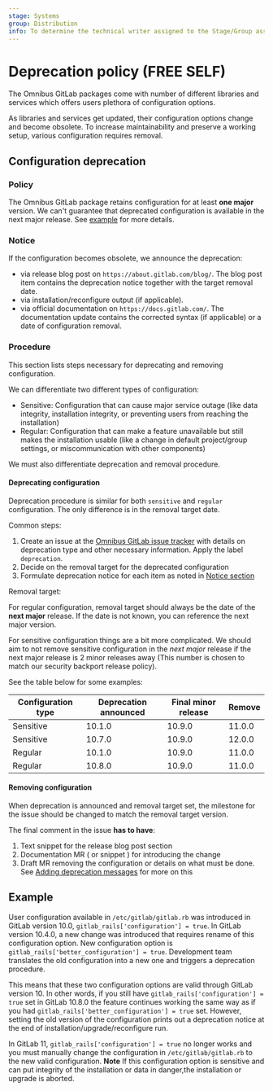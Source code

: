 ```yaml
---
stage: Systems
group: Distribution
info: To determine the technical writer assigned to the Stage/Group associated with this page, see https://about.gitlab.com/handbook/engineering/ux/technical-writing/#assignments
---
```


# Deprecation policy **(FREE SELF)**

The Omnibus GitLab packages come with number of different libraries and services which offers users plethora of configuration options.

As libraries and services get updated, their configuration options change
and become obsolete. To increase maintainability and preserve a working
setup, various configuration requires removal.

## Configuration deprecation

### Policy

The Omnibus GitLab package retains configuration for at least **one major**
version. We can't guarantee that deprecated configuration
is available in the next major release. See [example](#example) for more details.

### Notice

If the configuration becomes obsolete, we announce the deprecation:

- via release blog post on `https://about.gitlab.com/blog/`. The blog post item
   contains the deprecation notice together with the target removal date.
- via installation/reconfigure output (if applicable).
- via official documentation on `https://docs.gitlab.com/`. The documentation update contains the corrected syntax (if applicable) or a date of configuration removal.

### Procedure

This section lists steps necessary for deprecating and removing configuration.

We can differentiate two different types of configuration:

- Sensitive: Configuration that can cause major service outage (like data integrity,
  installation integrity, or preventing users from reaching the installation)
- Regular: Configuration that can make a feature unavailable but still makes the
  installation usable (like a change in default project/group settings, or
  miscommunication with other components)

We must also differentiate deprecation and removal procedure.

#### Deprecating configuration

Deprecation procedure is similar for both `sensitive` and `regular` configuration. The only difference is in the removal target date.

Common steps:

1. Create an issue at the [Omnibus GitLab issue tracker](https://gitlab.com/gitlab-org/omnibus-gitlab/-/issues) with details on deprecation type and other necessary information. Apply the label `deprecation`.
1. Decide on the removal target for the deprecated configuration
1. Formulate deprecation notice for each item as noted in [Notice section](#notice)

Removal target:

For regular configuration, removal target should always be the date of the **next major** release. If the date is not known, you can reference the next major version.

For sensitive configuration things are a bit more complicated.
We should aim to not remove sensitive configuration in the *next major* release if the next major release is 2 minor releases away (This number is chosen to match our security backport release policy).

See the table below for some examples:

| Configuration type | Deprecation announced | Final minor release | Remove |
| -------- | -------- | -------- | -------- |
| Sensitive | 10.1.0   | 10.9.0   | 11.0.0 |
| Sensitive | 10.7.0   | 10.9.0   | 12.0.0 |
| Regular | 10.1.0 | 10.9.0 | 11.0.0 |
| Regular | 10.8.0 | 10.9.0 | 11.0.0 |

#### Removing configuration

When deprecation is announced and removal target set, the milestone for the issue
should be changed to match the removal target version.

The final comment in the issue **has to have**:

1. Text snippet for the release blog post section
1. Documentation MR ( or snippet ) for introducing the change
1. Draft MR removing the configuration or details on what must be done. See [Adding deprecation messages](https://docs.gitlab.com/omnibus/development/adding-deprecation-messages.html) for more on this

## Example

User configuration available in `/etc/gitlab/gitlab.rb` was introduced in GitLab version 10.0, `gitlab_rails['configuration'] = true`. In GitLab version 10.4.0, a new change was introduced that requires rename of this configuration option. New configuration option is `gitlab_rails['better_configuration'] = true`. Development team translates the old configuration into a new one
and triggers a deprecation procedure.

This means that these two configuration
options are valid through GitLab version 10. In other words,
if you still have `gitlab_rails['configuration'] = true` set in GitLab 10.8.0
the feature continues working the same way as if you had `gitlab_rails['better_configuration'] = true` set.
However, setting the old version of the configuration prints out a deprecation
notice at the end of installation/upgrade/reconfigure run.

In GitLab 11, `gitlab_rails['configuration'] = true`  no longer works and you must manually change the configuration in `/etc/gitlab/gitlab.rb` to the new valid configuration.
**Note** If this configuration option is sensitive and can put integrity of the installation or
data in danger,the installation or upgrade is aborted.
